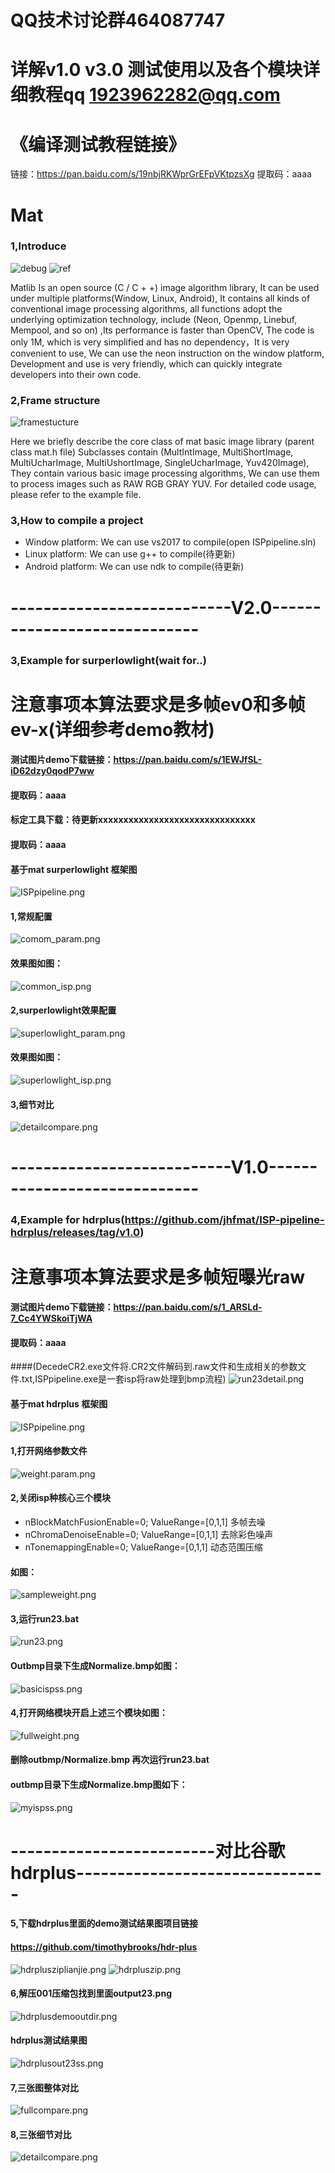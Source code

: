 
# QQ技术讨论群464087747

# 详解v1.0 v3.0 测试使用以及各个模块详细教程qq 1923962282@qq.com
# 《编译测试教程链接》
链接：https://pan.baidu.com/s/19nbjRKWprGrEFpVKtpzsXg 
提取码：aaaa 
# Mat
### 1,Introduce
![debug](./PictureV1/debug.png)
![ref](./PictureV1/ref.png)




 Matlib Is an open source (C / C + +) image algorithm library, It can be used under multiple platforms(Window, Linux, Android), It contains all kinds of conventional image processing algorithms, all functions adopt the underlying optimization technology, include (Neon, Openmp, Linebuf, Mempool, and so on) ,Its performance is faster than OpenCV, The code is only 1M, which is very simplified and has no dependency，It is very convenient to use, We can use the neon instruction on the window platform, Development and use is very friendly, which can quickly integrate developers into their own code.





### 2,Frame structure
![framestucture](./PictureV1/framestucture.png)





 Here we briefly describe the core class of mat basic image library (parent class mat.h file) 
Subclasses contain (MultIntImage, MultiShortImage, MultiUcharImage, MultiUshortImage, SingleUcharImage, Yuv420Image), They contain various basic image processing algorithms, We can use them to process images such as RAW RGB GRAY YUV.
For detailed code usage, please refer to the example file.
### 3,How to compile a project
* Window platform: We can use vs2017 to compile(open ISPpipeline.sln)
* Linux platform: We can use g++ to compile(待更新)
* Android platform: We can use ndk to compile(待更新)

# ---------------------------V2.0-----------------------------
### 3,Example for surperlowlight(wait for..)
# 注意事项本算法要求是多帧ev0和多帧ev-x(详细参考demo教材)
#### 测试图片demo下载链接：https://pan.baidu.com/s/1EWJfSL-iD62dzy0qodP7ww 
#### 提取码：aaaa
#### 标定工具下载：待更新xxxxxxxxxxxxxxxxxxxxxxxxxxxxxxx
#### 提取码：aaaa
#### 基于mat surperlowlight 框架图
![ISPpipeline.png](./PictureV2/isppipeline.png)

#### 1,常规配置
![comom_param.png](./PictureV2/comom_param.png)
#### 效果图如图：
![common_isp.png](./PictureV2/common_isp.png)

#### 2,surperlowlight效果配置
![superlowlight_param.png](./PictureV2/superlowlight_param.png)
#### 效果图如图：
![superlowlight_isp.png](./PictureV2/superlowlight_isp.png)

#### 3,细节对比
![detailcompare.png](./PictureV2/detailcompare.png)


# ---------------------------V1.0-----------------------------
### 4,Example for hdrplus(https://github.com/jhfmat/ISP-pipeline-hdrplus/releases/tag/v1.0)
# 注意事项本算法要求是多帧短曝光raw
#### 测试图片demo下载链接：https://pan.baidu.com/s/1_ARSLd-7_Cc4YWSkoiTjWA
#### 提取码：aaaa
####(DecedeCR2.exe文件将.CR2文件解码到.raw文件和生成相关的参数文件.txt,ISPpipeline.exe是一套isp将raw处理到bmp流程)
![run23detail.png](./PictureV1/run23detail.png)
#### 基于mat hdrplus 框架图
![ISPpipeline.png](./PictureV1/ISPpipeline.png)

#### 1,打开网络参数文件
![weight.param.png](./PictureV1/weight.param.png)


#### 2,关闭isp种核心三个模块
* nBlockMatchFusionEnable=0;	ValueRange=[0,1,1] 多帧去噪
* nChromaDenoiseEnable=0;	ValueRange=[0,1,1] 去除彩色噪声
* nTonemappingEnable=0;	ValueRange=[0,1,1] 动态范围压缩
#### 如图：
![sampleweight.png](./PictureV1/sampleweight.png)

 
#### 3,运行run23.bat
![run23.png](./PictureV1/run23.png)
 
#### Outbmp目录下生成Normalize.bmp如图：
![basicispss.png](./PictureV1/basicispss.png)

 
#### 4,打开网络模块开启上述三个模块如图：
![fullweight.png](./PictureV1/fullweight.png)
 
#### 删除outbmp/Normalize.bmp 再次运行run23.bat
#### outbmp目录下生成Normalize.bmp图如下：
![myispss.png](./PictureV1/myispss.png)
 
# -------------------------对比谷歌hdrplus-------------------------------
#### 5,下载hdrplus里面的demo测试结果图项目链接
#### https://github.com/timothybrooks/hdr-plus
![hdrplusziplianjie.png](./PictureV1/hdrplusziplianjie.png)
![hdrpluszip.png](./PictureV1/hdrpluszip.png)
 
#### 6,解压001压缩包找到里面output23.png
![hdrplusdemooutdir.png](./PictureV1/hdrplusdemooutdir.png)
 
#### hdrplus测试结果图
![hdrplusout23ss.png](./PictureV1/hdrplusout23ss.png)

#### 7,三张图整体对比
![fullcompare.png](./PictureV1/fullcompare.png)
#### 8,三张细节对比
![detailcompare.png](./PictureV1/detailcompare.png)



